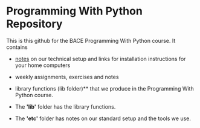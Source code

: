 # Programming With Python Repository

This is this github for the BACE Programming With Python course. It contains
+ [notes]() on our technical setup and links for installation instructions for your home computers
+ weekly assignments, exercises and notes
+ library functions (lib folder)** that we produce in the Programming With Python course. 

+ The **'lib'** folder has the library functions. 
+ The **'etc'** folder has notes on our standard setup and the tools we use.  

